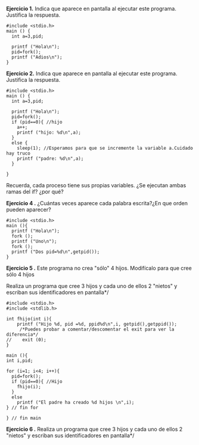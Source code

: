 **Ejercicio 1.** Indica que aparece en pantalla al ejecutar este programa. Justifica la respuesta.

```
#include <stdio.h>
main () {
  int a=3,pid;
  
  printf ("Hola\n");
  pid=fork();
  printf ("Adios\n");
}
```

**Ejercicio 2.** Indica que aparece en pantalla al ejecutar este programa. Justifica la respuesta.

```
#include <stdio.h>
main () {
  int a=3,pid;
  
  printf ("Hola\n");
  pid=fork();
  if (pid==0){ //hijo
    a++;
    printf ("hijo: %d\n",a);
  }
  else {
    sleep(1); //Esperamos para que se incremente la variable a.Cuidado hay truco
    printf ("padre: %d\n",a);
  }

}
```

Recuerda, cada proceso tiene sus propias variables. ¿Se ejecutan ambas ramas del if? ¿por qué?

**Ejercicio 4 .** ¿Cuántas veces aparece cada palabra escrita?¿En que orden pueden aparecer?

```
#include <stdio.h>
main (){
  printf ("Hola\n");
  fork ();
  printf ("Uno\n");
  fork ();
  printf ("Dos pid=%d\n",getpid());
}
```
**Ejercicio 5 .** Este programa no crea "sólo" 4 hijos. Modifícalo para que cree sólo 4 hijos 

Realiza un programa que cree 3 hijos y cada uno de ellos 2 "nietos" y escriban sus identificadores en pantalla*/

```
#include <stdio.h>
#include <stdlib.h>

int fhijo(int i){
    printf ("Hijo %d, pid =%d, ppid%d\n",i, getpid(),getppid());
     /*Puedes probar a comentar/descomentar el exit para ver la diferencia*/
//    exit (0); 
}

main (){
int i,pid;

for (i=1; i<4; i++){
  pid=fork();
  if (pid==0){ //Hijo
    fhijo(i);
  }
  else
    printf ("El padre ha creado %d hijos \n",i);
} // fin for

} // fin main
```

**Ejercicio 6 .** Realiza un programa que cree 3 hijos y cada uno de ellos 2 "nietos" y escriban sus identificadores en pantalla*/


